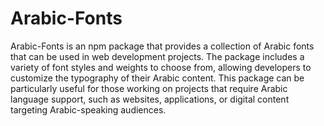# Arabic-Fonts
Arabic-Fonts is an npm package that provides a collection of Arabic fonts that can be used in web development projects. The package includes a variety of font styles and weights to choose from, allowing developers to customize the typography of their Arabic content. This package can be particularly useful for those working on projects that require Arabic language support, such as websites, applications, or digital content targeting Arabic-speaking audiences.